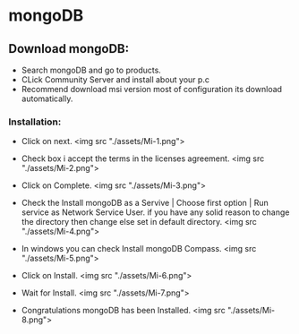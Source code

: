 # mongoDB



## Download mongoDB:

- Search mongoDB and go to products.
- CLick Community Server and install about your p.c
- Recommend download msi version most of configuration its download automatically.



### Installation:

- Click on next.
<img src "./assets/Mi-1.png">

- Check box i accept the terms in the licenses agreement.
<img src "./assets/Mi-2.png">

- Click on Complete.
<img src "./assets/Mi-3.png">

- Check the Install mongoDB as a Servive | Choose first option | Run service as Network Service User. if you have any solid reason to change the directory then change else set in default directory.
<img src "./assets/Mi-4.png">

- In windows you can check Install mongoDB Compass.
<img src "./assets/Mi-5.png">

- Click on Install.
<img src "./assets/Mi-6.png">

- Wait for Install.
<img src "./assets/Mi-7.png">

- Congratulations mongoDB has been Installed.
<img src "./assets/Mi-8.png">


